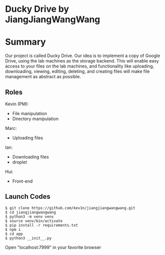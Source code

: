 # Ducky Drive by JiangJiangWangWang

# Summary
Our project is called Ducky Drive. Our idea is to implement a copy of Google Drive, using the lab machines as the storage backend. This will enable easy access to your files on the lab machines, and functionality like uploading, downloading, viewing, editing, deleting, and creating files will make file management as abstract as possible. 

## Roles
Kevin (PM):
* File manipulation
* Directory manipulation  

Marc:
* Uploading files

Ian:
* Downloading files
* droplet

Hui:
* Front-end

## Launch Codes
```
$ git clone https://github.com/kev1n/jiangjiangwangwang.git
$ cd jiangjiangwangwang
$ python3 -m venv venv
$ source venv/bin/activate
$ pip install -r requirements.txt
$ npm i
$ cd app
$ python3 __init__.py
```
Open "localhost:7999" in your favorite browser